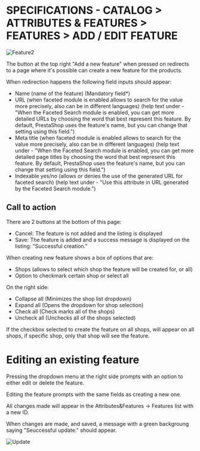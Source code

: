 # SPECIFICATIONS - CATALOG > ATTRIBUTES & FEATURES > FEATURES > ADD / EDIT FEATURE


![Feature2](prestashop-specs/content/1.7/back-office/Feature2.png)


The button at the top right "Add a new feature" when pressed on redirects to a page where it's possible can create a new feature for the products.

When redirection happens the following field inputs should appear:

 - Name (name of the feature) (Mandatory field*)
 - URL (when faceted module is enabled allows to search for the value more precisely, also can be in different languages) (help text under - "When the Faceted Search module is enabled, you can get more detailed URLs by choosing the word that best represent this feature. By default, PrestaShop uses the feature's name, but you can change that setting using this field.")
 - Meta title (when faceted module is enabled allows to search for the value more precisely, also can be in different languages) (help text under - "When the Faceted Search module is enabled, you can get more detailed page titles by choosing the word that best represent this feature. By default, PrestaShop uses the feature's name, but you can change that setting using this field.")
 - Indexable yes/no (allows or denies the use of the generated URL for faceted search) (help text under - "Use this attribute in URL generated by the Faceted Search module.")


 ## Call to action 
 There are 2 buttons at the bottom of this page: 
 - Cancel: The feature is not added and the listing is displayed
 - Save: The feature is added and a success message is displayed on the listing: "Successful creation."
 

When creating new feature shows a box of options that are:

 - Shops (allows to select which shop the feature will be created for, or all)
 - Option to checkmark certain shop or select all
 

On the right side:

 - Collapse all (Minimizes the shop list dropdown)
 - Expand all (Opens the dropdown for shop selection)
 - Check all (Check marks all of the shops)
 - Uncheck all (Unchecks all of the shops selected)
 
 
 If the checkbox selected to create the feature on all shops, will appear on all shops, if specific shop, only that shop will see the feature.
 
 
 # Editing an existing feature
 
 Pressing the dropdown menu at the right side prompts with an option to either edit or delete the feature.
 
 Editing the feature prompts with the same fields as creating a new one.
 
 All changes made will appear in the Attributes&Features -> Features list with a new ID.
 
 When changes are made, and saved, a message with a green backgroung saying "Seuccessful update." should appear.
 
 ![Update](prestashop-specs/content/1.7/back-office/Update.png)

